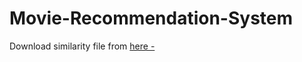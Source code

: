 # Movie-Recommendation-System

Download similarity file from [here -](https://drive.google.com/file/d/1Vf6iSjm4qP-aqtPbP1_-JZOBcEOn6hjO/view?usp=share_link)
